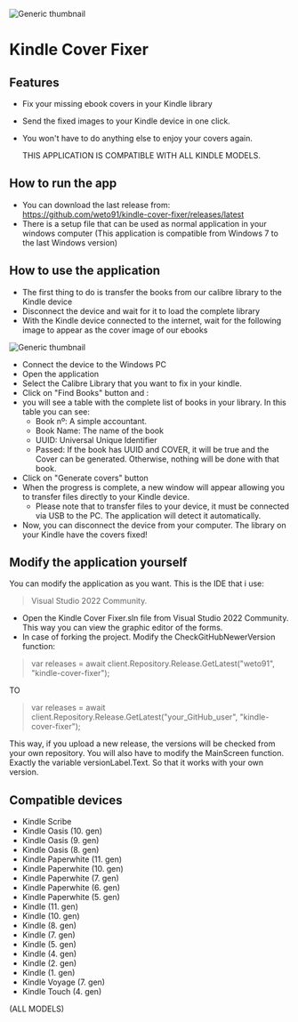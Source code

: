 ![Generic thumbnail](https://raw.githubusercontent.com/weto91/kindle-cover-fixer/main/Images/Cover.png)
# Kindle Cover Fixer

## Features

- Fix your missing ebook covers in your Kindle library
- Send the fixed images to your Kindle device in one click.
- You won't have to do anything else to enjoy your covers again.

  THIS APPLICATION IS COMPATIBLE WITH ALL KINDLE MODELS.

## How to run the app
- You can download the last release from: https://github.com/weto91/kindle-cover-fixer/releases/latest
- There is a setup file that can be used as normal application in your windows computer
(This application is compatible from Windows 7 to the last Windows version)

## How to use the application
- The first thing to do is transfer the books from our calibre library to the Kindle device
- Disconnect the device and wait for it to load the complete library
- With the Kindle device connected to the internet, wait for the following image to appear as the cover image of our ebooks

  
![Generic thumbnail](https://raw.githubusercontent.com/weto91/kindle-cover-fixer/main/thumbnail_generic.jpg)

- Connect the device to the Windows PC
- Open the application
- Select the Calibre Library that you want to fix in your kindle.
- Click on "Find Books" button and :
- you will see a table with the complete list of books in your library. In this table you can see:
    - Book nº: A simple accountant.
    - Book Name: The name of the book
    - UUID: Universal Unique Identifier
    - Passed: If the book has UUID and COVER, it will be true and the Cover can be generated. Otherwise, nothing will be done with that book.
- Click on "Generate covers" button
- When the progress is complete, a new window will appear allowing you to transfer files directly to your Kindle device.
	- Please note that to transfer files to your device, it must be connected via USB to the PC. The application will detect it automatically.   
- Now, you can disconnect the device from your computer. The library on your Kindle have the covers fixed!

## Modify the application yourself
You can modify the application as you want. This is the IDE that i use:
> Visual Studio 2022 Community.
- Open the Kindle Cover Fixer.sln file from Visual Studio 2022 Community. This way you can view the graphic editor of the forms.
- In case of forking the project. Modify the CheckGitHubNewerVersion function:
> var releases = await client.Repository.Release.GetLatest("weto91", "kindle-cover-fixer");

TO

> var releases = await client.Repository.Release.GetLatest("your_GitHub_user", "kindle-cover-fixer");

This way, if you upload a new release, the versions will be checked from your own repository. You will also have to modify the MainScreen function. Exactly the variable versionLabel.Text. So that it works with your own version.

## Compatible devices
- Kindle Scribe
- Kindle Oasis (10. gen)
- Kindle Oasis (9. gen)
- Kindle Oasis (8. gen)
- Kindle Paperwhite (11. gen)
- Kindle Paperwhite (10. gen)
- Kindle Paperwhite (7. gen)
- Kindle Paperwhite (6. gen)
- Kindle Paperwhite (5. gen)
- Kindle (11. gen)
- Kindle (10. gen)
- Kindle (8. gen)
- Kindle (7. gen)
- Kindle (5. gen)
- Kindle (4. gen)
- Kindle (2. gen)
- Kindle (1. gen)
- Kindle Voyage (7. gen)
- Kindle Touch (4. gen)
  
(ALL MODELS)
